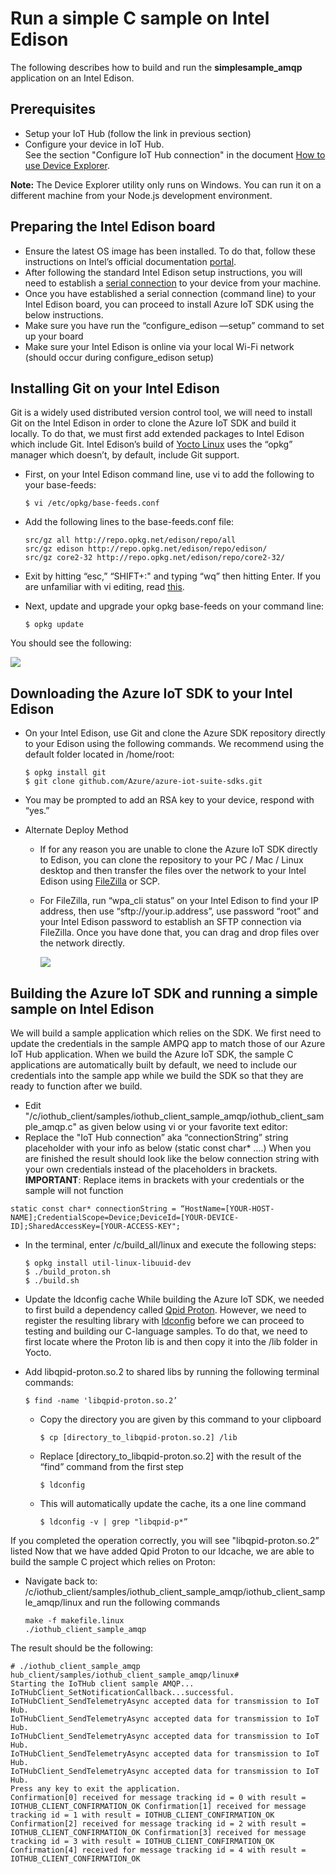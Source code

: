 # Run a simple C sample on Intel Edison

The following describes how to build and run the **simplesample_amqp** application on an Intel Edison.

## Prerequisites

  - Setup your IoT Hub (follow the link in previous section)
  - Configure your device in IoT Hub. <br/>See the section "Configure IoT Hub connection" in the document [How to use Device Explorer][device-explorer].

**Note:** The Device Explorer utility only runs on Windows. You can run it on a different machine from your Node.js development environment.

## Preparing the Intel Edison board

- Ensure the latest OS image has been installed. To do that, follow these instructions on Intel’s official documentation [portal][IntelEdisonGettingStarted].
- After following the standard Intel Edison setup instructions, you will need to establish a [serial connection][IntelEdisonSerialConnection] to your device from your machine.
- Once you have established a serial connection (command line) to your Intel Edison board, you can proceed to install Azure IoT SDK using the below instructions.
- Make sure you have run the “configure_edison —setup” command to set up your board
- Make sure your Intel Edison is online via your local Wi-Fi network (should occur during configure_edison setup)
  
## Installing Git on your Intel Edison

Git is a widely used distributed version control tool, we will need to install Git on the Intel Edison in order to clone the Azure IoT SDK and build it locally. To do that, we must first add extended packages to Intel Edison which include Git. Intel Edison’s build of [Yocto Linux][yocto] uses the “opkg” manager which doesn’t, by default, include Git support.

- First, on your Intel Edison command line, use vi to add the following to your base-feeds:

	```
    $ vi /etc/opkg/base-feeds.conf
    ```
   
- Add the following lines to the base-feeds.conf file:

  ```
  src/gz all http://repo.opkg.net/edison/repo/all
  src/gz edison http://repo.opkg.net/edison/repo/edison/
  src/gz core2-32 http://repo.opkg.net/edison/repo/core2-32/
  ```
  
- Exit by hitting “esc,” “SHIFT+:" and typing “wq” then hitting Enter. If you are unfamiliar with vi editing, read [this][vi].

- Next, update and upgrade your opkg base-feeds on your command line:

    ```
    $ opkg update
    ```
	
You should see the following:

![][img1]

## Downloading the Azure IoT SDK to your Intel Edison

- On your Intel Edison, use Git and clone the Azure SDK repository directly to your Edison using the following commands. We recommend using the default folder located in /home/root:

  ```
  $ opkg install git
  $ git clone github.com/Azure/azure-iot-suite-sdks.git
  ```
  
- You may be prompted to add an RSA key to your device, respond with “yes.”

- Alternate Deploy Method

  - If for any reason you are unable to clone the Azure IoT SDK directly to Edison, you can clone the repository to your PC / Mac / Linux desktop and then transfer the files over the network to your Intel  Edison using [FileZilla][filezilla] or SCP.
  - For FileZilla, run “wpa_cli status” on your Intel Edison to find your IP address, then use “sftp://your.ip.address”, use password “root” and your Intel Edison password to establish an SFTP connection via FileZilla. Once you have done that, you can drag and drop files over the network directly.

	![][img2]

## Building the Azure IoT SDK and running a simple sample on Intel Edison

We will build a sample application which relies on the SDK.
We first need to update the credentials in the sample AMPQ app to match those of our Azure IoT Hub application. When we build the Azure IoT SDK, the sample C applications are automatically built by default, we need to include our credentials into the sample app while we build the SDK so that they are ready to function after we build.

- Edit "/c/iothub_client/samples/iothub_client_sample_amqp/iothub_client_sample_amqp.c" as given below using vi or your favorite text editor:
 - Replace the "IoT Hub connection” aka “connectionString” string placeholder with your info as below (static const char* ….) When you are finished the result should look like the below connection string with your own credentials instead of the placeholders in brackets.
  **IMPORTANT**: Replace items in brackets with your credentials or the sample will not function
  ```
  static const char* connectionString = “HostName=[YOUR-HOST-NAME];CredentialScope=Device;DeviceId=[YOUR-DEVICE-ID];SharedAccessKey=[YOUR-ACCESS-KEY";
  ```
  
- In the terminal, enter /c/build_all/linux and execute the following steps:
  ```
  $ opkg install util-linux-libuuid-dev
  $ ./build_proton.sh
  $ ./build.sh
  ```
  
- Update the ldconfig cache
  While building the Azure IoT SDK, we needed to first build a dependency called [Qpid Proton][qpidproton].
  However, we need to register the resulting library with [ldconfig][ldcconfig] before we can proceed to testing and building our C-language samples.
  To do that, we need to first locate where the Proton lib is and then copy it into the /lib folder in Yocto.

- Add libqpid-proton.so.2 to shared libs by running the following terminal commands:
  ```
  $ find -name 'libqpid-proton.so.2’
  ```
  - Copy the directory you are given by this command to your clipboard
    ```
    $ cp [directory_to_libqpid-proton.so.2] /lib
    ```
  - Replace [directory_to_libqpid-proton.so.2] with the result of the “find” command from the first step
    ```
    $ ldconfig
    ```
  - This will automatically update the cache, its a one line command
    ```
    $ ldconfig -v | grep "libqpid-p*”
    ```
If you completed the operation correctly, you will see "libqpid-proton.so.2” listed
Now that we have added Qpid Proton to our ldcache, we are able to build the sample C project which relies on Proton:

- Navigate back to: /c/iothub_client/samples/iothub_client_sample_amqp/iothub_client_sample_amqp/linux and run the following commands
  ```
  make -f makefile.linux
  ./iothub_client_sample_amqp
  ```

The result should be the following:

```
# ./iothub_client_sample_amqp
hub_client/samples/iothub_client_sample_amqp/linux#
Starting the IoTHub client sample AMQP...
IoTHubClient_SetNotificationCallback...successful.
IoTHubClient_SendTelemetryAsync accepted data for transmission to IoT Hub.
IoTHubClient_SendTelemetryAsync accepted data for transmission to IoT Hub.
IoTHubClient_SendTelemetryAsync accepted data for transmission to IoT Hub.
IoTHubClient_SendTelemetryAsync accepted data for transmission to IoT Hub.
IoTHubClient_SendTelemetryAsync accepted data for transmission to IoT Hub.
Press any key to exit the application.
Confirmation[0] received for message tracking id = 0 with result = IOTHUB_CLIENT_CONFIRMATION_OK Confirmation[1] received for message tracking id = 1 with result = IOTHUB_CLIENT_CONFIRMATION_OK Confirmation[2] received for message tracking id = 2 with result = IOTHUB_CLIENT_CONFIRMATION_OK Confirmation[3] received for message tracking id = 3 with result = IOTHUB_CLIENT_CONFIRMATION_OK Confirmation[4] received for message tracking id = 4 with result = IOTHUB_CLIENT_CONFIRMATION_OK
```


[IntelEdisonGettingStarted]: https://software.intel.com/en-us/iot/library/edison-getting-started
[IntelEdisonSerialConnection]: https://software.intel.com/en-us/setting-up-serial-terminal-intel-edison-board
[yocto]: http://www.yoctoproject.org/docs/latest/adt-manual/adt-manual.html
[vi]: https://www.cs.colostate.edu/helpdocs/vi.html
[filezilla]: https://filezilla-project.org
[qpidproton]: http://qpid.apache.org/releases/qpid-proton-0.5/
[ldcconfig]: http://codeyarns.com/2014/01/14/how-to-add-library-directory-to-ldconfig-cache/

[img1]: ./media/edison01.png
[img2]: ./media/edison02.png

[device-explorer]: ../../tools/DeviceExplorer/doc/how_to_use_device_explorer.md